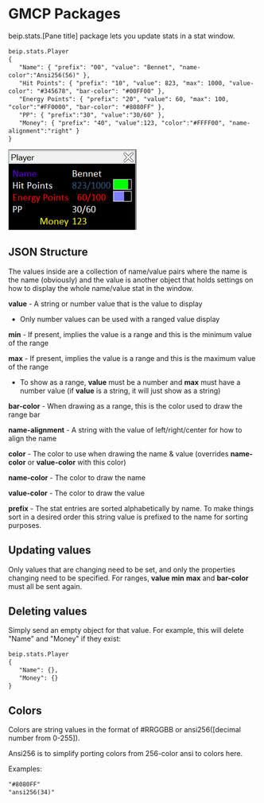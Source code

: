 # GMCP Packages 

beip.stats.[Pane title] package lets you update stats in a stat window.

```
beip.stats.Player
{
   "Name": { "prefix": "00", "value": "Bennet", "name-color":"Ansi256(56)" },
   "Hit Points": { "prefix": "10", "value": 823, "max": 1000, "value-color": "#345678", "bar-color": "#00FF00" },
   "Energy Points": { "prefix": "20", "value": 60, "max": 100, "color":"#FF0000", "bar-color": "#8080FF" },
   "PP": { "prefix":"30", "value":"30/60" },
   "Money": { "prefix": "40", "value":123, "color":"#FFFF00", "name-alignment":"right" }
}
```

![Image of Sample](/images/GMCP_Stats.png)

## JSON Structure

The values inside are a collection of name/value pairs where the name is the name (obviously) and the value is another object that holds settings on how to display the whole name/value stat in the window.

**value** - A string or number value that is the value to display
* Only number values can be used with a ranged value display

**min** - If present, implies the value is a range and this is the minimum value of the range

**max** - If present, implies the value is a range and this is the maximum value of the range
* To show as a range, **value** must be a number and **max** must have a number value (if **value** is a string, it will just show as a string)

**bar-color** - When drawing as a range, this is the color used to draw the range bar

**name-alignment** - A string with the value of left/right/center for how to align the name

**color** - The color to use when drawing the name & value (overrides **name-color** or **value-color** with this color)

**name-color** - The color to draw the name

**value-color** - The color to draw the value

**prefix** - The stat entries are sorted alphabetically by name. To make things sort in a desired order this string value is prefixed to the name for sorting purposes.

## Updating values

Only values that are changing need to be set, and only the properties changing need to be specified. For ranges, **value** **min** **max** and **bar-color** must all be sent again.

## Deleting values

Simply send an empty object for that value. For example, this will delete "Name" and "Money" if they exist:


```
beip.stats.Player
{
   "Name": {},
   "Money": {}
}
```

## Colors

Colors are string values in the format of #RRGGBB or ansi256([decimal number from 0-255]).

Ansi256 is to simplify porting colors from 256-color ansi to colors here.

Examples:

```
"#8080FF"
"ansi256(34)"
```
